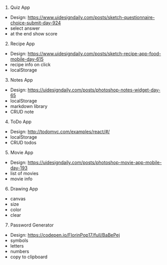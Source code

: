 1. Quiz App

- Design: https://www.uidesigndaily.com/posts/sketch-questionnaire-choice-submit-day-924
- select answer
- at the end show score

2. Recipe App
- Design: https://www.uidesigndaily.com/posts/sketch-recipe-app-food-mobile-day-615
- recipe info on click
- localStorage

3. Notes App
- Design: https://uidesigndaily.com/posts/photoshop-notes-widget-day-65
- localStorage
- markdown library
- CRUD note

4. ToDo App
- Design: http://todomvc.com/examples/react/#/
- localStorage
- CRUD todos

5. Movie App
- Design: https://uidesigndaily.com/posts/photoshop-movie-app-mobile-day-193
- list of movies
- movie info

6. Drawing App
- canvas
- size
- color
- clear

7. Password Generator
- Design: https://codepen.io/FlorinPop17/full/BaBePej
- symbols
- letters
- numbers
- copy to clipboard